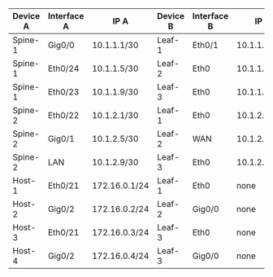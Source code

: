 | Device A  | Interface A | IP A          | Device B  | Interface B | IP B          |
|-----------|-------------|---------------|-----------|-------------|---------------|
| Spine-1  | Gig0/0      | 10.1.1.1/30    | Leaf-1  | Eth0/1      | 10.1.1.2/30    |
| Spine-1  | Eth0/24     | 10.1.1.5/30    | Leaf-2  | Eth0        | 10.1.1.6/30    |
| Spine-1  | Eth0/23     | 10.1.1.9/30    | Leaf-3  | Eth0        | 10.1.1.10/30   |
| Spine-2  | Eth0/22     | 10.1.2.1/30    | Leaf-1  | Eth0        | 10.1.2.2/30    |
| Spine-2  | Gig0/1      | 10.1.2.5/30    | Leaf-2  | WAN         | 10.1.2.6/30    |
| Spine-2  | LAN         | 10.1.2.9/30    | Leaf-3  | Eth0        | 10.1.2.10/30   |
| Host-1  | Eth0/21     | 172.16.0.1/24   | Leaf-1  | Eth0        | none     |
| Host-2  | Gig0/2      | 172.16.0.2/24   | Leaf-2  | Gig0/0      | none       |
| Host-3  | Eth0/21     | 172.16.0.3/24   | Leaf-3  | Eth0        | none     |
| Host-4  | Gig0/2      | 172.16.0.4/24   | Leaf-3  | Gig0/0      | none       |

